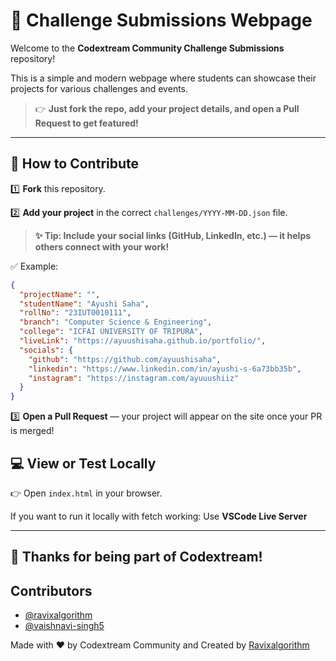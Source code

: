 
# 🚀 Challenge Submissions Webpage

Welcome to the **Codextream Community Challenge Submissions** repository!

This is a simple and modern webpage where students can showcase their projects for various challenges and events.
> 👉 **Just fork the repo, add your project details, and open a Pull Request to get featured!**

<hr>

## 📝 How to Contribute

1️⃣ **Fork** this repository.

2️⃣ **Add your project** in the correct `challenges/YYYY-MM-DD.json` file.

> **✨ Tip: Include your social links (GitHub, LinkedIn, etc.) — it helps others connect with your work!**

✅ Example:
```json
{
  "projectName": "",
  "studentName": "Ayushi Saha",
  "rollNo": "23IUT0010111",
  "branch": "Computer Science & Engineering",
  "college": "ICFAI UNIVERSITY OF TRIPURA",
  "liveLink": "https://ayuushisaha.github.io/portfolio/",
  "socials": {
    "github": "https://github.com/ayuushisaha",
    "linkedin": "https://www.linkedin.com/in/ayushi-s-6a73bb35b",
    "instagram": "https://instagram.com/ayuuushiiz"
  }
}
```

3️⃣ **Open a Pull Request** — your project will appear on the site once your PR is merged!

## 💻 View or Test Locally

👉 Open `index.html` in your browser.

If you want to run it locally with fetch working: Use **VSCode Live Server**

<hr>

## 🙌 Thanks for being part of Codextream!

## Contributors
- [@ravixalgorithm](https://github.com/ravixalgorithm)
- [@vaishnavi-singh5](https://github.com/vaishnavi-singh5)

Made with ❤️ by Codextream Community and Created by [Ravixalgorithm](https://github.com/ravixalgorithm)

